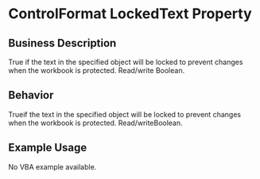 # ControlFormat LockedText Property

## Business Description
True if the text in the specified object will be locked to prevent changes when the workbook is protected. Read/write Boolean.

## Behavior
Trueif the text in the specified object will be locked to prevent changes when the workbook is protected. Read/writeBoolean.

## Example Usage
No VBA example available.